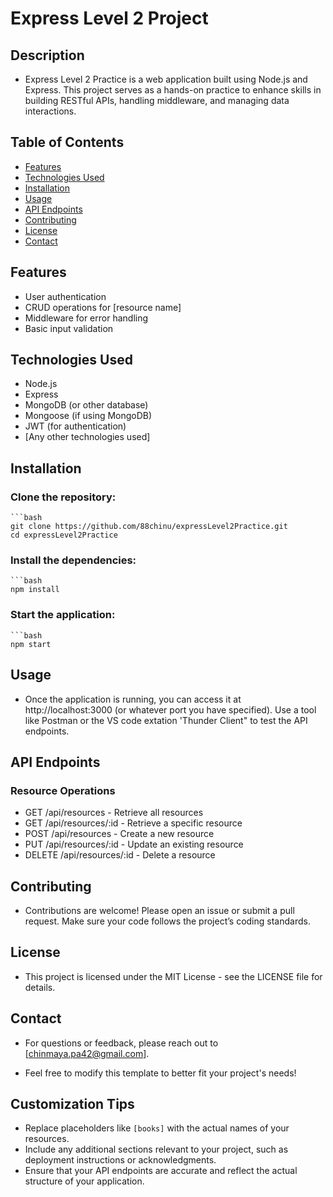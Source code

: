# Express Level 2 Project

## Description

- Express Level 2 Practice is a web application built using Node.js and Express. This project serves as a hands-on practice to enhance skills in building RESTful APIs, handling middleware, and managing data interactions.

## Table of Contents

- [Features](#features)
- [Technologies Used](#technologies-used)
- [Installation](#installation)
- [Usage](#usage)
- [API Endpoints](#api-endpoints)
- [Contributing](#contributing)
- [License](#license)
- [Contact](#contact)

## Features

- User authentication
- CRUD operations for [resource name]
- Middleware for error handling
- Basic input validation

## Technologies Used

- Node.js
- Express
- MongoDB (or other database)
- Mongoose (if using MongoDB)
- JWT (for authentication)
- [Any other technologies used]

## Installation

### Clone the repository:
    ```bash
    git clone https://github.com/88chinu/expressLevel2Practice.git
    cd expressLevel2Practice
### Install the dependencies:
    ```bash
    npm install
    
### Start the application:

    ```bash
    npm start
## Usage
- Once the application is running, you can access it at http://localhost:3000 (or whatever port you have specified). Use a tool like Postman or the VS code extation 'Thunder Client" to test the API endpoints.

## API Endpoints

### Resource Operations

- GET /api/resources - Retrieve all resources
- GET /api/resources/:id - Retrieve a specific resource
- POST /api/resources - Create a new resource
- PUT /api/resources/:id - Update an existing resource
- DELETE /api/resources/:id - Delete a resource

## Contributing
- Contributions are welcome! Please open an issue or submit a pull request. Make sure your code follows the project’s coding standards.

## License
- This project is licensed under the MIT License - see the LICENSE file for details.

## Contact
- For questions or feedback, please reach out to [chinmaya.pa42@gmail.com].

- Feel free to modify this template to better fit your project's needs!



## Customization Tips
- Replace placeholders like `[books]` with the actual names of your resources.
- Include any additional sections relevant to your project, such as deployment instructions or acknowledgments.
- Ensure that your API endpoints are accurate and reflect the actual structure of your application.
